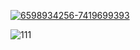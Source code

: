 <a href='https://goo.su/PQOgrZ'><img src='https://i.postimg.cc/jjk3sYzP/6598934256-7419699393.png' border='0' alt='6598934256-7419699393'/></a>

<img src='https://i.postimg.cc/7YMB523x/111.jpg' border='0' alt='111'/></a>
